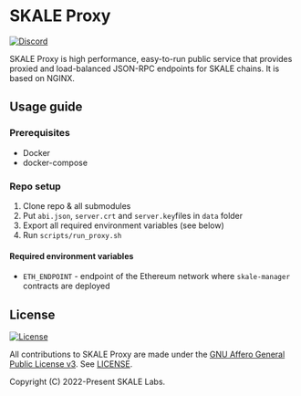 # SKALE Proxy

[![Discord](https://img.shields.io/discord/534485763354787851.svg)](https://discord.gg/vvUtWJB)

SKALE Proxy is high performance, easy-to-run public service that provides proxied and load-balanced
JSON-RPC endpoints for SKALE chains. It is based on NGINX.

## Usage guide

### Prerequisites

- Docker
- docker-compose

### Repo setup

1. Clone repo & all submodules
2. Put `abi.json`, `server.crt` and `server.key`files in `data` folder
3. Export all required environment variables (see below)
4. Run `scripts/run_proxy.sh`

#### Required environment variables

- `ETH_ENDPOINT` - endpoint of the Ethereum network where `skale-manager` contracts are deployed

## License

[![License](https://img.shields.io/github/license/skalenetwork/skale-proxy.svg)](LICENSE)

All contributions to SKALE Proxy are made under the [GNU Affero General Public License v3](https://www.gnu.org/licenses/agpl-3.0.en.html). See [LICENSE](LICENSE).

Copyright (C) 2022-Present SKALE Labs.
